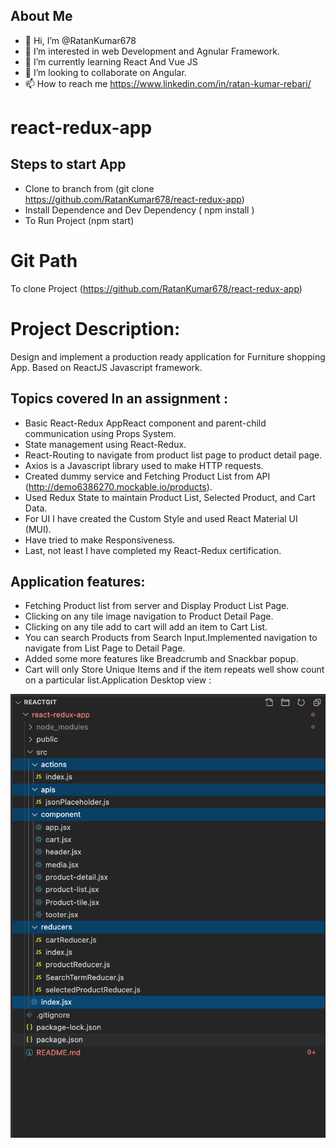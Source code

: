 ## About Me
- 👋 Hi, I’m @RatanKumar678
- 👀 I’m interested in web Development and Agnular Framework.
- 🌱 I’m currently learning React And Vue JS
- 💞️ I’m looking to collaborate on Angular.
- 📫 How to reach me https://www.linkedin.com/in/ratan-kumar-rebari/

# react-redux-app

## Steps to start App
- Clone to branch from (git clone https://github.com/RatanKumar678/react-redux-app)
- Install Dependence and Dev Dependency ( npm install )
- To Run Project (npm start)
# Git Path
To clone Project (https://github.com/RatanKumar678/react-redux-app)

# Project Description:
Design and implement a production ready application for Furniture shopping App. Based on ReactJS Javascript framework.

## Topics covered In an assignment : 
- Basic React-Redux AppReact component and parent-child communication using Props System.
- State management using React-Redux.
- React-Routing to navigate from product list page to product detail page.
- Axios is a Javascript library used to make HTTP requests.
- Created dummy service and Fetching Product List from API (http://demo6386270.mockable.io/products).
- Used Redux State to maintain Product List, Selected Product, and Cart Data.
- For UI I have created the Custom Style and used React Material UI (MUI).
- Have tried to make Responsiveness.
- Last, not least I have completed my React-Redux certification. 

## Application features:
- Fetching Product list from server and Display Product List Page.
- Clicking on any tile image navigation to Product Detail Page.
- Clicking on any tile add to cart will add an item to Cart List.
- You can search Products from Search Input.Implemented navigation to navigate from List Page to Detail Page.
- Added some more features like Breadcrumb and Snackbar popup.
- Cart will only Store Unique Items and if the item repeats well show count on a particular list.Application Desktop view :

![Image description](./public/git.png)
                
